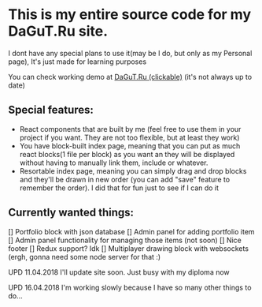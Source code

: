 # This is my entire source code for my DaGuT.Ru site. 
I dont have any special plans to use it(may be I do, but only as my Personal page), It's just made for learning purposes


You can check working demo at [DaGuT.Ru (clickable)](https://dagut.ru/demos/mysite) (it's not always up to date)

## Special features:
* React components that are built by me (feel free to use them in your project if you want. They are not too flexible, but at least they work)
* You have block-built index page, meaning that you can put as much react blocks(1 file per block) as you want an they will be displayed without having to manually link them, include or whatever.
* Resortable index page, meaning you can simply drag and drop blocks and they'll be drawn in new order (you can add "save" feature to remember the order). I did that for fun just to see if I can do it

## Currently wanted things:
[] Portfolio block with json database
[] Admin panel for adding portfolio item
[] Admin panel functionality for managing those items (not soon)
[] Nice footer
[] Redux support? Idk
[] Multiplayer drawing block with websockets (ergh, gonna need some node server for that :\)


UPD 11.04.2018 I'll update site soon. Just busy with my diploma now

UPD 16.04.2018 I'm working slowly because I have so many other things to do...
